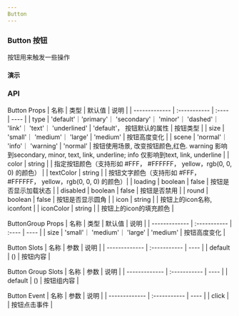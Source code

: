 ```yaml
---
Button
---
```


<script setup>
import { ref } from 'vue'
</script>

### Button 按钮

按钮用来触发一些操作

#### 演示

<preview path="./demos/button/button-demo1.vue" title="基础" description="按钮的 type 分为 default, primary, secondary, minor, dashed, link, text, underlined。"></preview>

<preview path="./demos/button/button-demo2.vue" title="尺寸" description="按钮的 size 分为 small, medium(default), large。"></preview>

<preview path="./demos/button/button-demo3.vue" title="按钮组" description="水平按钮组"></preview>

<preview path="./demos/button/button-demo4.vue" title="场景" description="按钮的scene分为 default, info, warning"></preview>

<preview path="./demos/button/button-demo5.vue" title="加载" description="Loading"></preview>

<preview path="./demos/button/button-demo6.vue" title="自定义颜色, 块级按钮, 圆形按钮" description="Color, TextColor, block, round"></preview>

### API

Button Props
| 名称 | 类型 | 默认值 | 说明 |
| ------------- | :----------- | :---- | ---- |
| type | 'default'｜'primary'｜ 'secondary'｜ 'minor'｜ 'dashed'｜ 'link'｜ 'text'｜ 'underlined' | 'default'， 按钮默认的属性 | 按钮类型 |
| size | 'small'｜ 'medium'｜ 'large' | 'medium' | 按钮高度变化 |
| scene | 'normal'｜ 'info'｜ 'warning' | 'normal' | 按钮使用场景, 改变按钮颜色,红色. warning 影响到secondary, minor, text, link, underline; info 仅影响到text, link, underline |
| color | string | | 指定按钮颜色（支持形如 #FFF， #FFFFFF， yellow，rgb(0, 0, 0) 的颜色） |
| textColor | string | | 按钮文字颜色（支持形如 #FFF， #FFFFFF， yellow，rgb(0, 0, 0) 的颜色）|
| loading | boolean | false | 按钮是否显示加载状态 |
| disabled | boolean | false | 按钮是否禁用 |
| round | boolean | false | 按钮是否显示圆角 |
| icon | string | | 按钮上的icon名称, iconfont |
| iconColor | string | | 按钮上的icon的填充颜色 |

ButtonGroup Props
| 名称 | 类型 | 默认值 | 说明 |
| ------------- | :----------- | :---- | ---- |
| size | 'small'｜ 'medium'｜ 'large' | 'medium' | 按钮高度变化 |

Button Slots
| 名称 | 参数 | 说明 |
| ------------- | :----------- | ---- |
| default | () | 按钮内容 |

Button Group Slots
| 名称 | 参数 | 说明 |
| ------------- | :----------- | ---- |
| default | () | 按钮组内容 |

Button Event
| 名称 | 参数 | 说明 |
| ------------- | :----------- | ---- |
| click | | 按钮点击事件 |
